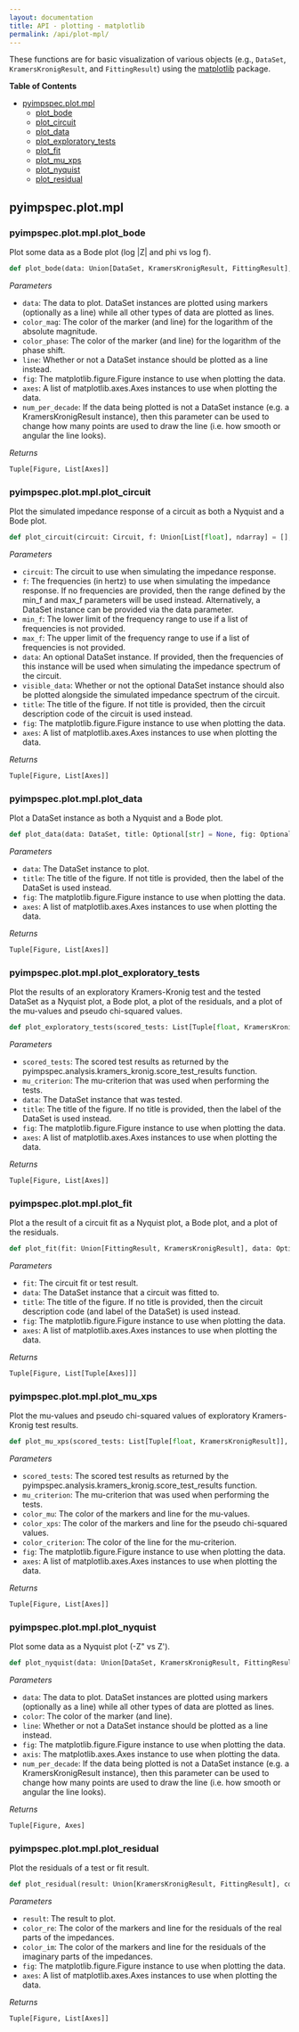 ```yaml
---
layout: documentation
title: API - plotting - matplotlib
permalink: /api/plot-mpl/
---
```


These functions are for basic visualization of various objects (e.g., `DataSet`, `KramersKronigResult`, and `FittingResult`) using the [matplotlib](https://matplotlib.org/) package.
            

**Table of Contents**

- [pyimpspec.plot.mpl](#pyimpspec-plot-mpl)
	- [plot_bode](#pyimpspec-plot-mplplot_bode)
	- [plot_circuit](#pyimpspec-plot-mplplot_circuit)
	- [plot_data](#pyimpspec-plot-mplplot_data)
	- [plot_exploratory_tests](#pyimpspec-plot-mplplot_exploratory_tests)
	- [plot_fit](#pyimpspec-plot-mplplot_fit)
	- [plot_mu_xps](#pyimpspec-plot-mplplot_mu_xps)
	- [plot_nyquist](#pyimpspec-plot-mplplot_nyquist)
	- [plot_residual](#pyimpspec-plot-mplplot_residual)



## **pyimpspec.plot.mpl**

### **pyimpspec.plot.mpl.plot_bode**

Plot some data as a Bode plot (log |Z| and phi vs log f).

```python
def plot_bode(data: Union[DataSet, KramersKronigResult, FittingResult], color_mag: str = "black", color_phase: str = "black", line: bool = False, fig: Optional[Figure] = None, axes: List[Axes] = [], num_per_decade: int = 100) -> Tuple[Figure, List[Axes]]:
```


_Parameters_

- `data`: The data to plot.
DataSet instances are plotted using markers (optionally as a line) while all other types of data are plotted as lines.
- `color_mag`: The color of the marker (and line) for the logarithm of the absolute magnitude.
- `color_phase`: The color of the marker (and line) for the logarithm of the phase shift.
- `line`: Whether or not a DataSet instance should be plotted as a line instead.
- `fig`: The matplotlib.figure.Figure instance to use when plotting the data.
- `axes`: A list of matplotlib.axes.Axes instances to use when plotting the data.
- `num_per_decade`: If the data being plotted is not a DataSet instance (e.g. a KramersKronigResult instance), then this parameter can be used to change how many points are used to draw the line (i.e. how smooth or angular the line looks).


_Returns_

```python
Tuple[Figure, List[Axes]]
```
### **pyimpspec.plot.mpl.plot_circuit**

Plot the simulated impedance response of a circuit as both a Nyquist and a Bode plot.

```python
def plot_circuit(circuit: Circuit, f: Union[List[float], ndarray] = [], min_f: float = 0.1, max_f: float = 100000.0, data: Optional[DataSet] = None, visible_data: bool = False, title: Optional[str] = None, fig: Optional[Figure] = None, axes: List[Axes] = []) -> Tuple[Figure, List[Axes]]:
```


_Parameters_

- `circuit`: The circuit to use when simulating the impedance response.
- `f`: The frequencies (in hertz) to use when simulating the impedance response.
If no frequencies are provided, then the range defined by the min_f and max_f parameters will be used instead.
Alternatively, a DataSet instance can be provided via the data parameter.
- `min_f`: The lower limit of the frequency range to use if a list of frequencies is not provided.
- `max_f`: The upper limit of the frequency range to use if a list of frequencies is not provided.
- `data`: An optional DataSet instance.
If provided, then the frequencies of this instance will be used when simulating the impedance spectrum of the circuit.
- `visible_data`: Whether or not the optional DataSet instance should also be plotted alongside the simulated impedance spectrum of the circuit.
- `title`: The title of the figure.
If not title is provided, then the circuit description code of the circuit is used instead.
- `fig`: The matplotlib.figure.Figure instance to use when plotting the data.
- `axes`: A list of matplotlib.axes.Axes instances to use when plotting the data.


_Returns_

```python
Tuple[Figure, List[Axes]]
```
### **pyimpspec.plot.mpl.plot_data**

Plot a DataSet instance as both a Nyquist and a Bode plot.

```python
def plot_data(data: DataSet, title: Optional[str] = None, fig: Optional[Figure] = None, axes: List[Axes] = []) -> Tuple[Figure, List[Axes]]:
```


_Parameters_

- `data`: The DataSet instance to plot.
- `title`: The title of the figure.
If not title is provided, then the label of the DataSet is used instead.
- `fig`: The matplotlib.figure.Figure instance to use when plotting the data.
- `axes`: A list of matplotlib.axes.Axes instances to use when plotting the data.


_Returns_

```python
Tuple[Figure, List[Axes]]
```
### **pyimpspec.plot.mpl.plot_exploratory_tests**

Plot the results of an exploratory Kramers-Kronig test and the tested DataSet as a Nyquist plot, a Bode plot, a plot of the residuals, and a plot of the mu-values and pseudo chi-squared values.

```python
def plot_exploratory_tests(scored_tests: List[Tuple[float, KramersKronigResult]], mu_criterion: float, data: DataSet, title: Optional[str] = None, fig: Optional[Figure] = None, axes: List[Axes] = []) -> Tuple[Figure, List[Axes]]:
```


_Parameters_

- `scored_tests`: The scored test results as returned by the pyimpspec.analysis.kramers_kronig.score_test_results function.
- `mu_criterion`: The mu-criterion that was used when performing the tests.
- `data`: The DataSet instance that was tested.
- `title`: The title of the figure.
If no title is provided, then the label of the DataSet is used instead.
- `fig`: The matplotlib.figure.Figure instance to use when plotting the data.
- `axes`: A list of matplotlib.axes.Axes instances to use when plotting the data.


_Returns_

```python
Tuple[Figure, List[Axes]]
```
### **pyimpspec.plot.mpl.plot_fit**

Plot a the result of a circuit fit as a Nyquist plot, a Bode plot, and a plot of the residuals.

```python
def plot_fit(fit: Union[FittingResult, KramersKronigResult], data: Optional[DataSet] = None, title: Optional[str] = None, fig: Optional[Figure] = None, axes: List[Axes] = []) -> Tuple[Figure, List[Tuple[Axes]]]:
```


_Parameters_

- `fit`: The circuit fit or test result.
- `data`: The DataSet instance that a circuit was fitted to.
- `title`: The title of the figure.
If no title is provided, then the circuit description code (and label of the DataSet) is used instead.
- `fig`: The matplotlib.figure.Figure instance to use when plotting the data.
- `axes`: A list of matplotlib.axes.Axes instances to use when plotting the data.


_Returns_

```python
Tuple[Figure, List[Tuple[Axes]]]
```
### **pyimpspec.plot.mpl.plot_mu_xps**

Plot the mu-values and pseudo chi-squared values of exploratory Kramers-Kronig test results.

```python
def plot_mu_xps(scored_tests: List[Tuple[float, KramersKronigResult]], mu_criterion: float, color_mu: str = "black", color_xps: str = "black", color_criterion: str = "black", fig: Optional[Figure] = None, axes: List[Axes] = []) -> Tuple[Figure, List[Axes]]:
```


_Parameters_

- `scored_tests`: The scored test results as returned by the pyimpspec.analysis.kramers_kronig.score_test_results function.
- `mu_criterion`: The mu-criterion that was used when performing the tests.
- `color_mu`: The color of the markers and line for the mu-values.
- `color_xps`: The color of the markers and line for the pseudo chi-squared values.
- `color_criterion`: The color of the line for the mu-criterion.
- `fig`: The matplotlib.figure.Figure instance to use when plotting the data.
- `axes`: A list of matplotlib.axes.Axes instances to use when plotting the data.


_Returns_

```python
Tuple[Figure, List[Axes]]
```
### **pyimpspec.plot.mpl.plot_nyquist**

Plot some data as a Nyquist plot (-Z" vs Z').

```python
def plot_nyquist(data: Union[DataSet, KramersKronigResult, FittingResult], color: str = "black", line: bool = False, fig: Optional[Figure] = None, axis: Optional[Axes] = None, num_per_decade: int = 100) -> Tuple[Figure, Axes]:
```


_Parameters_

- `data`: The data to plot.
DataSet instances are plotted using markers (optionally as a line) while all other types of data are plotted as lines.
- `color`: The color of the marker (and line).
- `line`: Whether or not a DataSet instance should be plotted as a line instead.
- `fig`: The matplotlib.figure.Figure instance to use when plotting the data.
- `axis`: The matplotlib.axes.Axes instance to use when plotting the data.
- `num_per_decade`: If the data being plotted is not a DataSet instance (e.g. a KramersKronigResult instance), then this parameter can be used to change how many points are used to draw the line (i.e. how smooth or angular the line looks).


_Returns_

```python
Tuple[Figure, Axes]
```
### **pyimpspec.plot.mpl.plot_residual**

Plot the residuals of a test or fit result.

```python
def plot_residual(result: Union[KramersKronigResult, FittingResult], color_re: str = "black", color_im: str = "black", fig: Optional[Figure] = None, axes: List[Axes] = []) -> Tuple[Figure, List[Axes]]:
```


_Parameters_

- `result`: The result to plot.
- `color_re`: The color of the markers and line for the residuals of the real parts of the impedances.
- `color_im`: The color of the markers and line for the residuals of the imaginary parts of the impedances.
- `fig`: The matplotlib.figure.Figure instance to use when plotting the data.
- `axes`: A list of matplotlib.axes.Axes instances to use when plotting the data.


_Returns_

```python
Tuple[Figure, List[Axes]]
```